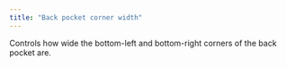 ```yaml
---
title: "Back pocket corner width"
---
```


Controls how wide the bottom-left and bottom-right corners of the back pocket are.
